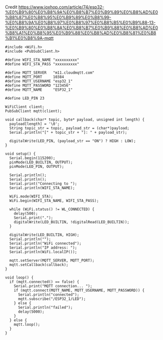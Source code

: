 
Credit https://www.ioxhop.com/article/74/esp32-%E0%B9%80%E0%B8%9A%E0%B8%B7%E0%B9%89%E0%B8%AD%E0%B8%87%E0%B8%95%E0%B9%89%E0%B8%99-%E0%B8%9A%E0%B8%97%E0%B8%97%E0%B8%B5%E0%B9%88-13-%E0%B9%80%E0%B8%8A%E0%B8%B7%E0%B9%88%E0%B8%AD%E0%B8%A1%E0%B8%95%E0%B9%88%E0%B8%AD%E0%B8%81%E0%B8%B1%E0%B8%9A-mqtt

```
#include <WiFi.h>
#include <PubSubClient.h>

#define WIFI_STA_NAME "xxxxxxxxxx"
#define WIFI_STA_PASS "xxxxxxxxxx"

#define MQTT_SERVER   "m11.cloudmqtt.com"
#define MQTT_PORT     10384
#define MQTT_USERNAME "esp32_1"
#define MQTT_PASSWORD "123456"
#define MQTT_NAME     "ESP32_1"

#define LED_PIN 23

WiFiClient client;
PubSubClient mqtt(client);

void callback(char* topic, byte* payload, unsigned int length) {
  payload[length] = '\0';
  String topic_str = topic, payload_str = (char*)payload;
  Serial.println("[" + topic_str + "]: " + payload_str);

  digitalWrite(LED_PIN, (payload_str == "ON") ? HIGH : LOW);
}

void setup() {
  Serial.begin(115200);
  pinMode(LED_BUILTIN, OUTPUT);
  pinMode(LED_PIN, OUTPUT);

  Serial.println();
  Serial.println();
  Serial.print("Connecting to ");
  Serial.println(WIFI_STA_NAME);

  WiFi.mode(WIFI_STA);
  WiFi.begin(WIFI_STA_NAME, WIFI_STA_PASS);

  while (WiFi.status() != WL_CONNECTED) {
    delay(500);
    Serial.print(".");
    digitalWrite(LED_BUILTIN, !digitalRead(LED_BUILTIN));
  }

  digitalWrite(LED_BUILTIN, HIGH);
  Serial.println("");
  Serial.println("WiFi connected");
  Serial.println("IP address: ");
  Serial.println(WiFi.localIP());
  
  mqtt.setServer(MQTT_SERVER, MQTT_PORT);
  mqtt.setCallback(callback);
}

void loop() {
  if (mqtt.connected() == false) {
    Serial.print("MQTT connection... ");
    if (mqtt.connect(MQTT_NAME, MQTT_USERNAME, MQTT_PASSWORD)) {
      Serial.println("connected");
      mqtt.subscribe("/ESP32_1/LED");
    } else {
      Serial.println("failed");
      delay(5000);
    }
  } else {
    mqtt.loop();
  }
}
```
